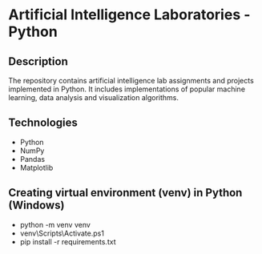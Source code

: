 # Artificial Intelligence Laboratories - Python

## Description 
The repository contains artificial intelligence lab assignments and projects implemented in Python. It includes implementations of popular machine learning, data analysis and visualization algorithms.

## Technologies
- Python
- NumPy
- Pandas
- Matplotlib

## Creating virtual environment (venv) in Python (Windows)
- python -m venv venv
- venv\Scripts\Activate.ps1
- pip install -r requirements.txt

